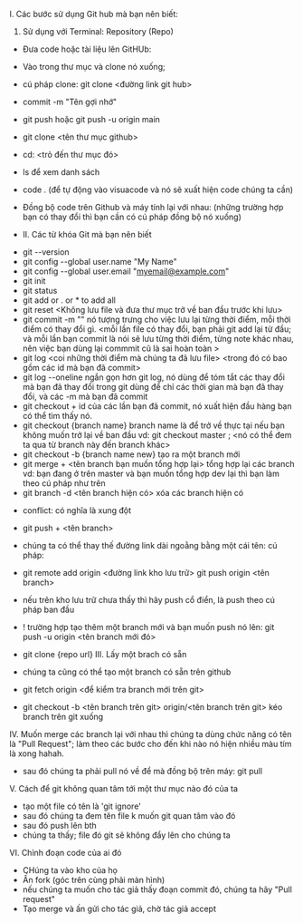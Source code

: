 I. Các bước sử dụng Git hub mà bạn nên biết:
1. Sử dụng với Terminal: Repository (Repo)
+ Đưa code hoặc tài liệu lên GitHUb:
- Vào trong thư mục và clone nó xuống;
- cú pháp clone: git clone <đường link git hub>
- commit -m "Tên gợi nhớ"
- git push hoặc git push -u origin main

- git clone <tên thư mục github> 
- cd: <trỏ đến thư mục đó>
- ls để xem danh sách
- code . (để tự động vào visuacode và nó sẽ xuất hiện code chúng ta cần)

- Đồng bộ code trên Github và máy tính lại với nhau: (những trường hợp bạn có
thay đổi thì bạn cần có cú pháp đồng bộ nó xuống)
+ II. Các từ khóa Git mà bạn nên biết
- git --version
- git config --global user.name "My Name"
- git config --global user.email "myemail@example.com"
- git init 
- git status 
- git add <file> or . or * to add all
- git reset <Không lưu file và đưa thư mục trở về ban đầu trước khi lưu>
- git commit -m "<my note>" nó tượng trưng cho việc lưu lại từng thời điểm, mỗi thời điểm có thay đổi gì.
<mỗi lần file có thay đổi, bạn phải git add lại từ đầu;
và mỗi lần bạn commit là nói sẽ lưu từng thời điểm, từng note khác nhau, nên việc bạn dùng lại commmit cũ là sai hoàn toàn >
- git log <coi những thời điểm mà chúng ta đã lưu file> <trong đó có bao gồm các id mà bạn đã commit>
- git log --oneline ngắn gọn hơn git log, nó dùng để tóm tắt các thay đổi mà bạn đã thay đổi trong git 
dùng để chỉ các thời gian mà bạn đã thay đổi, và các -m mà bạn đã commit
- git checkout + id của các lần bạn đã commit, nó xuất hiện đầu hàng bạn có thể tìm thấy nó.
- git checkout {branch name} branch name là để trở về thực tại nếu bạn không muốn trở lại về ban đầu 
vd: git checkout master ; <nó có thể đem ta qua từ branch này đến branch khác>
- git checkout -b {branch name new} tạo ra một branch mới
- git merge + <tên branch bạn muốn tổng hợp lại> tổng hợp lại các branch
vd: bạn đang ở trên master và bạn muốn tổng hợp dev lại thì bạn làm theo cú pháp như trên 
- git branch -d <tên branch hiện có> xóa các branch hiện có

+ conflict: có nghĩa là xung đột

- git push <link kho github>  + <tên branch>
- chúng ta có thể thay thế đường link dài ngoằng bằng một cái tên:
cú pháp: 
- git remote add origin <đường link kho lưu trữ>
git push origin <tên branch>
- nếu trên kho lưu trữ chưa thấy thì hãy push cổ điển, là push theo cú pháp ban đầu


- ! trường hợp tạo thêm một branch mới và bạn muốn push nó lên:
git push -u origin <tên branch mới đó>

- git clone {repo url}
III. Lấy một brach có sẵn
- chúng ta cũng có thể tạo một branch có sẵn trên github
- git fetch origin <để kiểm tra branch mới trên git>
- git checkout -b <tên branch trên git> origin/<tên branch trên git> kéo branch trên git xuống

IV. Muốn merge các branch lại với nhau thì chúng ta dùng chức năng có tên là "Pull Request";
làm theo các bước cho đến khi nào nó hiện nhiều màu tím là xong hahah.
- sau đó chúng ta phải pull nó về để mà đồng bộ trên máy: git pull

V. Cách để git không quan tâm tới một thư mục nào đó của ta
- tạo một file có tên là 'git ignore'
- sau đó chúng ta đem tên file k muốn git quan tâm vào đó
- sau đó push lên bth
- chúng ta thấy; file đó git sẽ không đẩy lên cho chúng ta 

VI. Chỉnh đoạn code của ai đó
- CHúng ta vào kho của họ  
- Ấn fork (góc trên cùng phải màn hình)
- nếu chúng ta muốn cho tác giả thấy đoạn commit đó, chúng ta hãy "Pull request"
- Tạo merge và ấn gửi cho tác giả, chờ tác giả accept


